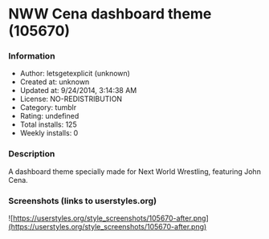# NWW Cena dashboard theme (105670)

### Information
- Author: letsgetexplicit (unknown)
- Created at: unknown
- Updated at: 9/24/2014, 3:14:38 AM
- License: NO-REDISTRIBUTION
- Category: tumblr
- Rating: undefined
- Total installs: 125
- Weekly installs: 0


### Description
A dashboard theme specially made for Next World Wrestling, featuring John Cena.


### Screenshots (links to userstyles.org)
![https://userstyles.org/style_screenshots/105670-after.png](https://userstyles.org/style_screenshots/105670-after.png)


